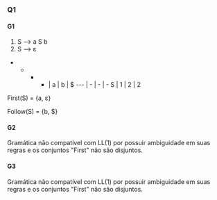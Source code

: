 ### Q1

#### G1
1.  S ⟶ a S b
2.  S ⟶ ε

- - - - | a | b | $ 
---     | - | - | - 
   S    | 1 | 2 | 2 

First(S) = {a, ε}

Follow(S) = {b, $}

#### G2

Gramática não compatível com LL(1) por possuir ambiguidade em suas regras e os conjuntos "First" não são disjuntos.

#### G3

Gramática não compatível com LL(1) por possuir ambiguidade em suas regras e os conjuntos "First" não são disjuntos.